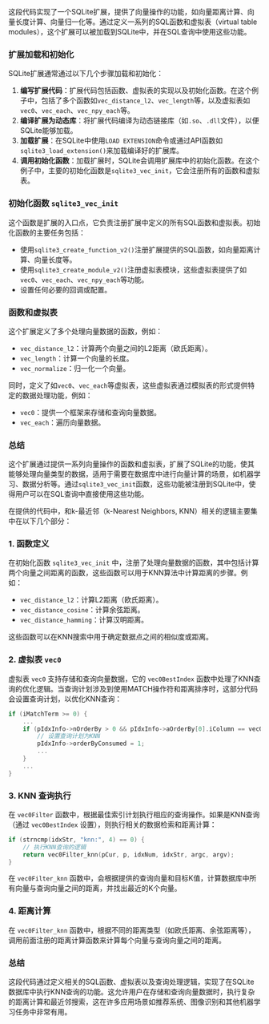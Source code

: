 这段代码实现了一个SQLite扩展，提供了向量操作的功能，如向量距离计算、向量长度计算、向量归一化等。通过定义一系列的SQL函数和虚拟表（virtual table modules），这个扩展可以被加载到SQLite中，并在SQL查询中使用这些功能。

### 扩展加载和初始化

SQLite扩展通常通过以下几个步骤加载和初始化：

1. **编写扩展代码**：扩展代码包括函数、虚拟表的实现以及初始化函数。在这个例子中，包括了多个函数如`vec_distance_l2`、`vec_length`等，以及虚拟表如`vec0`、`vec_each`、`vec_npy_each`等。
2. **编译扩展为动态库**：将扩展代码编译为动态链接库（如`.so`、`.dll`文件），以便SQLite能够加载。
3. **加载扩展**：在SQLite中使用`LOAD EXTENSION`命令或通过API函数如`sqlite3_load_extension()`来加载编译好的扩展库。
4. **调用初始化函数**：加载扩展时，SQLite会调用扩展库中的初始化函数。在这个例子中，主要的初始化函数是`sqlite3_vec_init`，它会注册所有的函数和虚拟表。

### 初始化函数 `sqlite3_vec_init`

这个函数是扩展的入口点，它负责注册扩展中定义的所有SQL函数和虚拟表。初始化函数的主要任务包括：

- 使用`sqlite3_create_function_v2()`注册扩展提供的SQL函数，如向量距离计算、向量长度等。
- 使用`sqlite3_create_module_v2()`注册虚拟表模块，这些虚拟表提供了如`vec0`、`vec_each`、`vec_npy_each`等功能。
- 设置任何必要的回调或配置。

### 函数和虚拟表

这个扩展定义了多个处理向量数据的函数，例如：

- `vec_distance_l2`：计算两个向量之间的L2距离（欧氏距离）。
- `vec_length`：计算一个向量的长度。
- `vec_normalize`：归一化一个向量。

同时，定义了如`vec0`、`vec_each`等虚拟表，这些虚拟表通过模拟表的形式提供特定的数据处理功能，例如：

- `vec0`：提供一个框架来存储和查询向量数据。
- `vec_each`：遍历向量数据。

### 总结

这个扩展通过提供一系列向量操作的函数和虚拟表，扩展了SQLite的功能，使其能够处理向量类型的数据，适用于需要在数据库中进行向量计算的场景，如机器学习、数据分析等。通过`sqlite3_vec_init`函数，这些功能被注册到SQLite中，使得用户可以在SQL查询中直接使用这些功能。



在提供的代码中，和k-最近邻（k-Nearest Neighbors, KNN）相关的逻辑主要集中在以下几个部分：

### 1. 函数定义

在初始化函数 `sqlite3_vec_init` 中，注册了处理向量数据的函数，其中包括计算两个向量之间距离的函数，这些函数可以用于KNN算法中计算距离的步骤。例如：

- `vec_distance_l2`：计算L2距离（欧氏距离）。
- `vec_distance_cosine`：计算余弦距离。
- `vec_distance_hamming`：计算汉明距离。

这些函数可以在KNN搜索中用于确定数据点之间的相似度或距离。

### 2. 虚拟表 `vec0`

虚拟表 `vec0` 支持存储和查询向量数据，它的 `vec0BestIndex` 函数中处理了KNN查询的优化逻辑。当查询计划涉及到使用MATCH操作符和距离排序时，这部分代码会设置查询计划，以优化KNN查询：

```c
if (iMatchTerm >= 0) {
    ...
    if (pIdxInfo->nOrderBy > 0 && pIdxInfo->aOrderBy[0].iColumn == vec0_column_distance_idx(p)) {
        // 设置查询计划为KNN
        pIdxInfo->orderByConsumed = 1;
        ...
    }
    ...
}
```

### 3. KNN 查询执行

在 `vec0Filter` 函数中，根据最佳索引计划执行相应的查询操作。如果是KNN查询（通过 `vec0BestIndex` 设置），则执行相关的数据检索和距离计算：

```c
if (strncmp(idxStr, "knn:", 4) == 0) {
    // 执行KNN查询的逻辑
    return vec0Filter_knn(pCur, p, idxNum, idxStr, argc, argv);
}
```

在 `vec0Filter_knn` 函数中，会根据提供的查询向量和目标K值，计算数据库中所有向量与查询向量之间的距离，并找出最近的K个向量。

### 4. 距离计算

在 `vec0Filter_knn` 函数中，根据不同的距离类型（如欧氏距离、余弦距离等），调用前面注册的距离计算函数来计算每个向量与查询向量之间的距离。

### 总结

这段代码通过定义相关的SQL函数、虚拟表以及查询处理逻辑，实现了在SQLite数据库中执行KNN查询的功能。这允许用户在存储和查询向量数据时，执行复杂的距离计算和最近邻搜索，这在许多应用场景如推荐系统、图像识别和其他机器学习任务中非常有用。